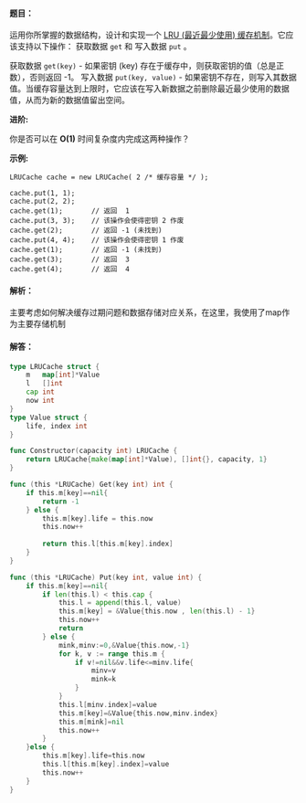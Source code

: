 #### 题目：

运用你所掌握的数据结构，设计和实现一个  [LRU (最近最少使用) 缓存机制](https://baike.baidu.com/item/LRU)。它应该支持以下操作： 获取数据 `get` 和 写入数据 `put` 。

获取数据 `get(key)` - 如果密钥 (key) 存在于缓存中，则获取密钥的值（总是正数），否则返回 -1。
写入数据 `put(key, value)` - 如果密钥不存在，则写入其数据值。当缓存容量达到上限时，它应该在写入新数据之前删除最近最少使用的数据值，从而为新的数据值留出空间。

**进阶:**

你是否可以在 **O(1)** 时间复杂度内完成这两种操作？

**示例:**

```
LRUCache cache = new LRUCache( 2 /* 缓存容量 */ );

cache.put(1, 1);
cache.put(2, 2);
cache.get(1);       // 返回  1
cache.put(3, 3);    // 该操作会使得密钥 2 作废
cache.get(2);       // 返回 -1 (未找到)
cache.put(4, 4);    // 该操作会使得密钥 1 作废
cache.get(1);       // 返回 -1 (未找到)
cache.get(3);       // 返回  3
cache.get(4);       // 返回  4
```

#### 解析：

主要考虑如何解决缓存过期问题和数据存储对应关系，在这里，我使用了map作为主要存储机制

#### 解答：

```go
type LRUCache struct {
	m   map[int]*Value
	l   []int
	cap int
	now int
}
type Value struct {
	life, index int
}

func Constructor(capacity int) LRUCache {
	return LRUCache{make(map[int]*Value), []int{}, capacity, 1}
}

func (this *LRUCache) Get(key int) int {
	if this.m[key]==nil{
		return -1
	} else {
		this.m[key].life = this.now
		this.now++
        
		return this.l[this.m[key].index]
	}
}

func (this *LRUCache) Put(key int, value int) {
	if this.m[key]==nil{
		if len(this.l) < this.cap {
			this.l = append(this.l, value)
			this.m[key] = &Value{this.now , len(this.l) - 1}
			this.now++
			return
		} else {
			mink,minv:=0,&Value{this.now,-1}
			for k, v := range this.m {
				if v!=nil&&v.life<=minv.life{
					minv=v
					mink=k
				}
			}
			this.l[minv.index]=value
			this.m[key]=&Value{this.now,minv.index}
			this.m[mink]=nil
			this.now++
		}
	}else {
		this.m[key].life=this.now
		this.l[this.m[key].index]=value
		this.now++
	}
}
```

